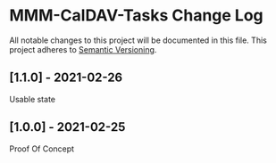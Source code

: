 # MMM-CalDAV-Tasks Change Log

All notable changes to this project will be documented in this file.
This project adheres to [Semantic Versioning](http://semver.org/).

## [1.1.0] - 2021-02-26

Usable state

## [1.0.0] - 2021-02-25

Proof Of Concept
